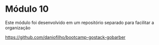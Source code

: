 # Módulo 10

Este módulo foi desenvolvido em um repositório separado para facilitar a organização

https://github.com/daniofilho/bootcamp-gostack-gobarber
